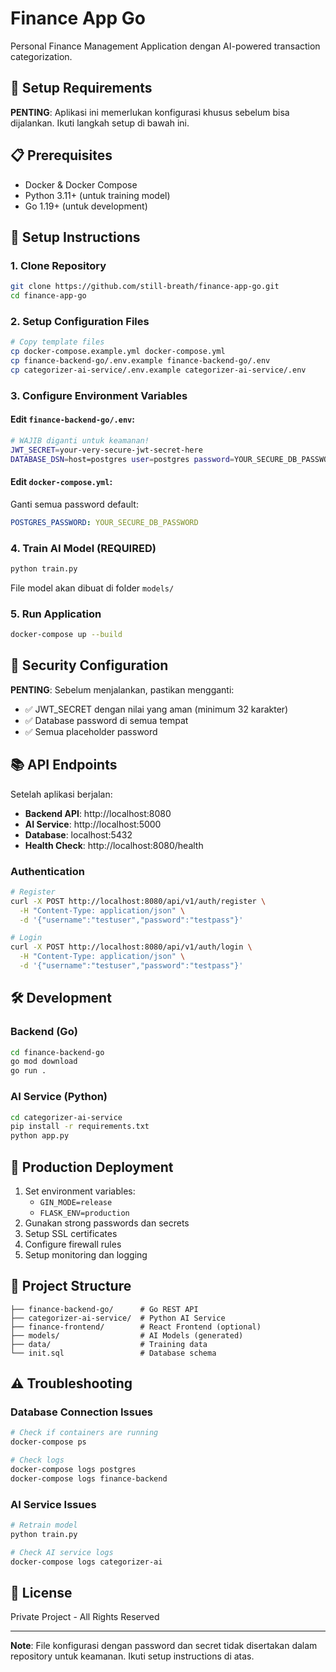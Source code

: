 # Finance App Go

Personal Finance Management Application dengan AI-powered transaction categorization.

## 🚧 Setup Requirements

**PENTING**: Aplikasi ini memerlukan konfigurasi khusus sebelum bisa dijalankan. Ikuti langkah setup di bawah ini.

## 📋 Prerequisites

- Docker & Docker Compose
- Python 3.11+ (untuk training model)
- Go 1.19+ (untuk development)

## 🔧 Setup Instructions

### 1. Clone Repository
```bash
git clone https://github.com/still-breath/finance-app-go.git
cd finance-app-go
```

### 2. Setup Configuration Files
```bash
# Copy template files
cp docker-compose.example.yml docker-compose.yml
cp finance-backend-go/.env.example finance-backend-go/.env
cp categorizer-ai-service/.env.example categorizer-ai-service/.env
```

### 3. Configure Environment Variables

#### Edit `finance-backend-go/.env`:
```bash
# WAJIB diganti untuk keamanan!
JWT_SECRET=your-very-secure-jwt-secret-here
DATABASE_DSN=host=postgres user=postgres password=YOUR_SECURE_DB_PASSWORD dbname=finance_db port=5432 sslmode=disable TimeZone=Asia/Jakarta
```

#### Edit `docker-compose.yml`:
Ganti semua password default:
```yaml
POSTGRES_PASSWORD: YOUR_SECURE_DB_PASSWORD
```

### 4. Train AI Model (REQUIRED)
```bash
python train.py
```
File model akan dibuat di folder `models/`

### 5. Run Application
```bash
docker-compose up --build
```

## 🔐 Security Configuration

**PENTING**: Sebelum menjalankan, pastikan mengganti:

- ✅ JWT_SECRET dengan nilai yang aman (minimum 32 karakter)
- ✅ Database password di semua tempat
- ✅ Semua placeholder password

## 📚 API Endpoints

Setelah aplikasi berjalan:
- **Backend API**: http://localhost:8080
- **AI Service**: http://localhost:5000
- **Database**: localhost:5432
- **Health Check**: http://localhost:8080/health

### Authentication
```bash
# Register
curl -X POST http://localhost:8080/api/v1/auth/register \
  -H "Content-Type: application/json" \
  -d '{"username":"testuser","password":"testpass"}'

# Login
curl -X POST http://localhost:8080/api/v1/auth/login \
  -H "Content-Type: application/json" \
  -d '{"username":"testuser","password":"testpass"}'
```

## 🛠 Development

### Backend (Go)
```bash
cd finance-backend-go
go mod download
go run .
```

### AI Service (Python)
```bash
cd categorizer-ai-service
pip install -r requirements.txt
python app.py
```

## 🚀 Production Deployment

1. Set environment variables:
   - `GIN_MODE=release`
   - `FLASK_ENV=production`
2. Gunakan strong passwords dan secrets
3. Setup SSL certificates
4. Configure firewall rules
5. Setup monitoring dan logging

## 📄 Project Structure

```
├── finance-backend-go/      # Go REST API
├── categorizer-ai-service/  # Python AI Service
├── finance-frontend/        # React Frontend (optional)
├── models/                  # AI Models (generated)
├── data/                    # Training data
└── init.sql                 # Database schema
```

## ⚠️ Troubleshooting

### Database Connection Issues
```bash
# Check if containers are running
docker-compose ps

# Check logs
docker-compose logs postgres
docker-compose logs finance-backend
```

### AI Service Issues
```bash
# Retrain model
python train.py

# Check AI service logs
docker-compose logs categorizer-ai
```

## 📝 License

Private Project - All Rights Reserved

---

**Note**: File konfigurasi dengan password dan secret tidak disertakan dalam repository untuk keamanan. Ikuti setup instructions di atas.